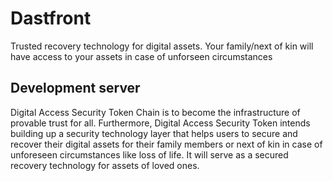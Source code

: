 # Dastfront

Trusted recovery technology for digital assets. Your family/next of
kin will have access to your assets in case of unforseen
circumstances

## Development server

Digital Access Security Token Chain is to become the infrastructure of provable trust for all. Furthermore, Digital Access Security Token intends building up a security technology layer that helps users to secure and recover their digital assets for their family members or next of kin in case of unforeseen circumstances like loss of life. It will serve as a secured recovery technology for assets of loved ones.